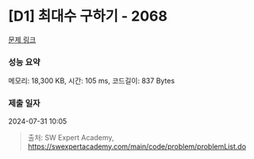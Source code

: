 # [D1] 최대수 구하기 - 2068 

[문제 링크](https://swexpertacademy.com/main/code/problem/problemDetail.do?contestProbId=AV5QQhbqA4QDFAUq) 

### 성능 요약

메모리: 18,300 KB, 시간: 105 ms, 코드길이: 837 Bytes

### 제출 일자

2024-07-31 10:05



> 출처: SW Expert Academy, https://swexpertacademy.com/main/code/problem/problemList.do
